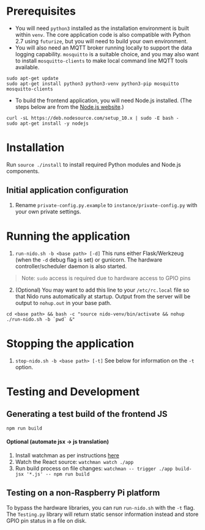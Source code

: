 # Prerequisites
- You will need `python3` installed as the installation environment is built within `venv`. The core application code is also compatible with Python 2.7 using `futurize`, but you will need to build your own environment.
- You will also need an MQTT broker running locally to support the data logging capability. `mosquitto` is a suitable choice, and you may also want to install `mosquitto-clients` to make local command line MQTT tools available.
```
sudo apt-get update
sudo apt-get install python3 python3-venv python3-pip mosquitto mosquitto-clients
```
- To build the frontend application, you will need Node.js installed. (The steps below are from the [Node.js website](https://nodejs.org/en/download/package-manager/#debian-and-ubuntu-based-linux-distributions).)
```
curl -sL https://deb.nodesource.com/setup_10.x | sudo -E bash -
sudo apt-get install -y nodejs
```

# Installation
Run `source ./install` to install required Python modules and Node.js components.

## Initial application configuration
1. Rename `private-config.py.example` to `instance/private-config.py` with your own private settings.

# Running the application
1. `run-nido.sh -b <base path> [-d]` This runs either Flask/Werkzeug (when the `-d` debug flag is set) or gunicorn. The hardware controller/scheduler daemon is also started.
> Note: `sudo` access is required due to hardware access to GPIO pins
2. (Optional) You may want to add this line to your `/etc/rc.local` file so that Nido runs automatically at startup. Output from the server will be output to `nohup.out` in your base path.
```
cd <base path> && bash -c "source nido-venv/bin/activate && nohup ./run-nido.sh -b `pwd` &"
```

# Stopping the application
1. `stop-nido.sh -b <base path> [-t]` See below for information on the `-t` option.

# Testing and Development

## Generating a test build of the frontend JS
`npm run build`

#### Optional (automate jsx -> js translation)
1. Install watchman as per instructions [here](https://facebook.github.io/watchman/docs/install.html)
2. Watch the React source: `watchman watch ./app`
3. Run build process on file changes: `watchman -- trigger ./app build-jsx '*.js' -- npm run build`

## Testing on a non-Raspberry Pi platform
To bypass the hardware libraries, you can run `run-nido.sh` with the `-t` flag. The `Testing.py` library will return static sensor information instead and store GPIO pin status in a file on disk.
